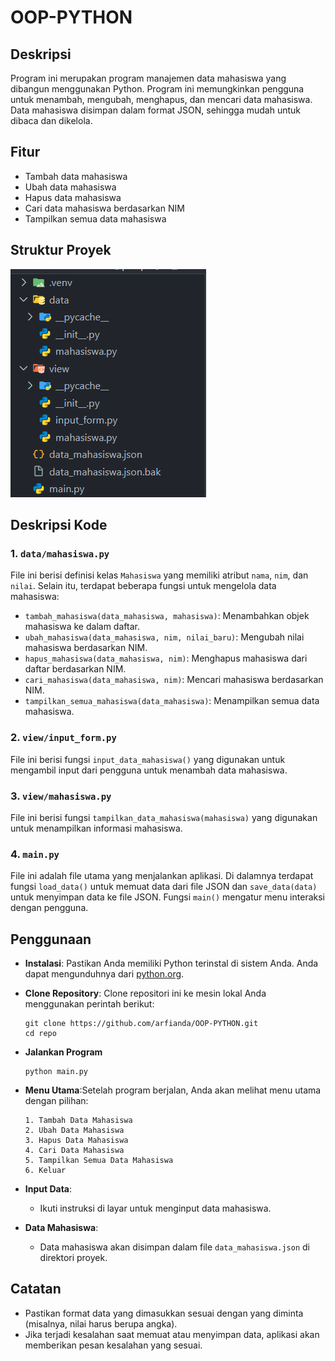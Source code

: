 # OOP-PYTHON

## Deskripsi
Program ini merupakan program manajemen data mahasiswa yang dibangun menggunakan Python. Program ini memungkinkan pengguna untuk menambah, mengubah, menghapus, dan mencari data mahasiswa. Data mahasiswa disimpan dalam format JSON, sehingga mudah untuk dibaca dan dikelola.

## Fitur
- Tambah data mahasiswa
- Ubah data mahasiswa
- Hapus data mahasiswa
- Cari data mahasiswa berdasarkan NIM
- Tampilkan semua data mahasiswa

## Struktur Proyek

![](lib/img/image.png)

## Deskripsi Kode

### 1. `data/mahasiswa.py`

File ini berisi definisi kelas `Mahasiswa` yang memiliki atribut `nama`, `nim`, dan `nilai`. Selain itu, terdapat beberapa fungsi untuk mengelola data mahasiswa:

- `tambah_mahasiswa(data_mahasiswa, mahasiswa)`: Menambahkan objek mahasiswa ke dalam daftar.
- `ubah_mahasiswa(data_mahasiswa, nim, nilai_baru)`: Mengubah nilai mahasiswa berdasarkan NIM.
- `hapus_mahasiswa(data_mahasiswa, nim)`: Menghapus mahasiswa dari daftar berdasarkan NIM.
- `cari_mahasiswa(data_mahasiswa, nim)`: Mencari mahasiswa berdasarkan NIM.
- `tampilkan_semua_mahasiswa(data_mahasiswa)`: Menampilkan semua data mahasiswa.

### 2. `view/input_form.py`

File ini berisi fungsi `input_data_mahasiswa()` yang digunakan untuk mengambil input dari pengguna untuk menambah data mahasiswa.

### 3. `view/mahasiswa.py`

File ini berisi fungsi `tampilkan_data_mahasiswa(mahasiswa)` yang digunakan untuk menampilkan informasi mahasiswa.

### 4. `main.py`

File ini adalah file utama yang menjalankan aplikasi. Di dalamnya terdapat fungsi `load_data()` untuk memuat data dari file JSON dan `save_data(data)` untuk menyimpan data ke file JSON. Fungsi `main()` mengatur menu interaksi dengan pengguna.


## Penggunaan
- **Instalasi**: Pastikan Anda memiliki Python terinstal di sistem Anda. Anda dapat mengunduhnya dari [python.org](https://www.python.org/downloads/).

- **Clone Repository**: Clone repositori ini ke mesin lokal Anda menggunakan perintah berikut:
   ```
   git clone https://github.com/arfianda/OOP-PYTHON.git
   cd repo
   ```

- **Jalankan Program**

    ```
    python main.py
    ```

- **Menu Utama**:Setelah program berjalan, Anda akan melihat menu utama dengan pilihan:
    ```
    1. Tambah Data Mahasiswa
    2. Ubah Data Mahasiswa
    3. Hapus Data Mahasiswa
    4. Cari Data Mahasiswa
    5. Tampilkan Semua Data Mahasiswa
    6. Keluar
    ```
    
- **Input Data**:
    - Ikuti instruksi di layar untuk menginput data mahasiswa.

- **Data Mahasiswa**:
    - Data mahasiswa akan disimpan dalam file `data_mahasiswa.json` di direktori proyek.


## Catatan

- Pastikan format data yang dimasukkan sesuai dengan yang diminta (misalnya, nilai harus berupa angka).
- Jika terjadi kesalahan saat memuat atau menyimpan data, aplikasi akan memberikan pesan kesalahan yang sesuai.



